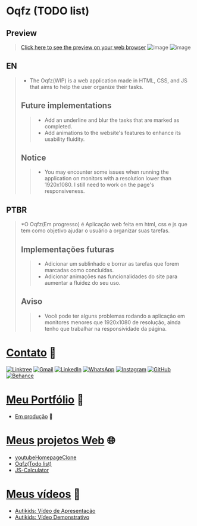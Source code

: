 # **Oqfz (TODO list)**

## **Preview**
> [Click here to see the preview on your web browser](https://samubarreto.github.io/Oqfz-Todo-list/)
> ![image](https://github.com/sampbrt/Oqfz-Todo-list/assets/70921394/c939b83b-c49f-4eca-86cd-0fefb13e0777)
> ![image](https://github.com/sampbrt/Oqfz-Todo-list/assets/70921394/eb14ed4f-6cd6-4316-9a9b-2a1460e84dd1)

## **EN**
> * The Oqfz(WIP) is a web application made in HTML, CSS, and JS that aims to help the user organize their tasks.
>
> ## **Future implementations**
> > * Add an underline and blur the tasks that are marked as completed.
> > * Add animations to the website's features to enhance its usability fluidity.
>
> ## **Notice**
> > * You may encounter some issues when running the application on monitors with a resolution lower than 1920x1080. I still need to work on the page's responsiveness.

## **PTBR**
> *O Oqfz(Em progresso) é Aplicação web feita em html, css e js que tem como objetivo ajudar o usuário a organizar suas tarefas.
>
> ## **Implementações futuras**
> > * Adicionar um sublinhado e borrar as tarefas que forem marcadas como concluídas.
> > * Adicionar animações nas funcionalidades do site para aumentar a fluidez do seu uso.
>
> ## **Aviso**
> > * Você pode ter alguns problemas rodando a aplicação em monitores menores que 1920x1080 de resolução, ainda tenho que trabalhar na responsividade da página.

# [Contato](https://linktr.ee/sampereirabrt) 📧
[![Linktree](https://img.shields.io/badge/linktree-1de9b6?style=for-the-badge&logo=linktree&logoColor=white)](https://linktr.ee/sampereirabrt)
[![Gmail](https://img.shields.io/badge/Gmail-D14836?style=for-the-badge&logo=gmail&logoColor=white)](mailto:samu.barreto2004@gmail.com)
[![LinkedIn](https://img.shields.io/badge/linkedin-%230077B5.svg?style=for-the-badge&logo=linkedin&logoColor=white)](https://www.linkedin.com/in/samubarreto/)
[![WhatsApp](https://img.shields.io/badge/WhatsApp-25D366?style=for-the-badge&logo=whatsapp&logoColor=white)](https://api.whatsapp.com/send?phone=5514997973585)
[![Instagram](https://img.shields.io/badge/Instagram-%23E4405F.svg?style=for-the-badge&logo=Instagram&logoColor=white)](https://www.instagram.com/sampereirabrt/)
[![GitHub](https://img.shields.io/badge/github-%23121011.svg?style=for-the-badge&logo=github&logoColor=white)](https://github.com/samubarreto)
[![Behance](https://img.shields.io/badge/Behance-1769ff?style=for-the-badge&logo=behance&logoColor=white)](https://www.behance.net/sampbrtdesign)

# [Meu Portfólio](https://github.com/samubarreto/Portfolio) 📁
+ [Em produção](https://samubarreto.github.io/Portfolio/) 🔨

# [Meus projetos Web](https://linktr.ee/sampereirabrt) 🌐
+ [youtubeHomepageClone](https://samubarreto.github.io/youtubeHomepageClone/)
+ [Oqfz(Todo list)](https://samubarreto.github.io/Oqfz-Todo-list/)
+ [JS-Calculator](https://samubarreto.github.io/js-calculator/)

# [Meus vídeos](https://linktr.ee/sampereirabrt) 🎥
+ [Autikids: Vídeo de Apresentação](https://www.youtube.com/watch?v=gwaOvcCb9-w)
+ [Autikids: Vídeo Demonstrativo](https://www.youtube.com/watch?v=HsBhddAzQME)
